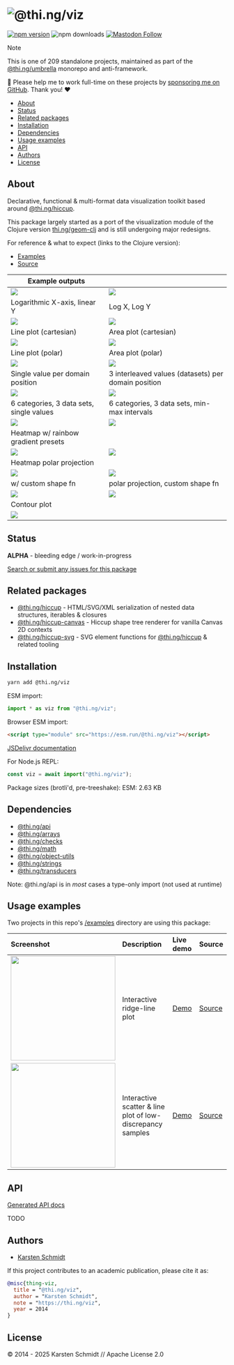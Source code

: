 <!-- This file is generated - DO NOT EDIT! -->
<!-- Please see: https://github.com/thi-ng/umbrella/blob/develop/CONTRIBUTING.md#changes-to-readme-files -->
# ![@thi.ng/viz](https://raw.githubusercontent.com/thi-ng/umbrella/develop/assets/banners/thing-viz.svg?aa791127)

[![npm version](https://img.shields.io/npm/v/@thi.ng/viz.svg)](https://www.npmjs.com/package/@thi.ng/viz)
![npm downloads](https://img.shields.io/npm/dm/@thi.ng/viz.svg)
[![Mastodon Follow](https://img.shields.io/mastodon/follow/109331703950160316?domain=https%3A%2F%2Fmastodon.thi.ng&style=social)](https://mastodon.thi.ng/@toxi)

> [!NOTE]
> This is one of 209 standalone projects, maintained as part
> of the [@thi.ng/umbrella](https://github.com/thi-ng/umbrella/) monorepo
> and anti-framework.
>
> 🚀 Please help me to work full-time on these projects by [sponsoring me on
> GitHub](https://github.com/sponsors/postspectacular). Thank you! ❤️

- [About](#about)
- [Status](#status)
- [Related packages](#related-packages)
- [Installation](#installation)
- [Dependencies](#dependencies)
- [Usage examples](#usage-examples)
- [API](#api)
- [Authors](#authors)
- [License](#license)

## About

Declarative, functional & multi-format data visualization toolkit based around [@thi.ng/hiccup](https://github.com/thi-ng/umbrella/tree/develop/packages/hiccup).

This package largely started as a port of the visualization module of the
Clojure version [thi.ng/geom-clj](https://github.com/thi-ng/geom/) and is still
undergoing major redesigns.

For reference & what to expect (links to the Clojure version):

- [Examples](https://github.com/thi-ng/geom/blob/feature/no-org/org/examples/viz/demos.org)
- [Source](https://github.com/thi-ng/geom/blob/feature/no-org/org/src/viz/core.org)

| Example outputs                                                                                       |                                                                                                 |
|-------------------------------------------------------------------------------------------------------|-------------------------------------------------------------------------------------------------|
| ![](https://raw.githubusercontent.com/thi-ng/umbrella/develop/assets/viz/scatter-linear-3.svg)        | ![](https://raw.githubusercontent.com/thi-ng/umbrella/develop/assets/viz/scatter-log-3.svg)     |
| Logarithmic X-axis, linear Y                                                                          | Log X, Log Y                                                                                    |
| ![](https://raw.githubusercontent.com/thi-ng/umbrella/develop/assets/viz/lineplot-3.svg)              | ![](https://raw.githubusercontent.com/thi-ng/umbrella/develop/assets/viz/areaplot-3.svg)        |
| Line plot (cartesian)                                                                                 | Area plot (cartesian)                                                                           |
| ![](https://raw.githubusercontent.com/thi-ng/umbrella/develop/assets/viz/lineplot-polar-3.svg)        | ![](https://raw.githubusercontent.com/thi-ng/umbrella/develop/assets/viz/areaplot-polar-3.svg)  |
| Line plot (polar)                                                                                     | Area plot (polar)                                                                               |
| ![](https://raw.githubusercontent.com/thi-ng/umbrella/develop/assets/viz/bars-3.svg)                  | ![](https://raw.githubusercontent.com/thi-ng/umbrella/develop/assets/viz/bars-interleave-3.svg) |
| Single value per domain position                                                                      | 3 interleaved values (datasets) per domain position                                             |
| ![](https://raw.githubusercontent.com/thi-ng/umbrella/develop/assets/viz/radarplot-3.svg)             | ![](https://raw.githubusercontent.com/thi-ng/umbrella/develop/assets/viz/radarplot-minmax.svg)  |
| 6 categories, 3 data sets, single values                                                              | 6 categories, 3 data sets, min-max intervals                                                    |
| ![](https://raw.githubusercontent.com/thi-ng/umbrella/develop/assets/viz/hm-rainbow2.svg)             | ![](https://raw.githubusercontent.com/thi-ng/umbrella/develop/assets/viz/hm-orange-blue.svg)    |
| Heatmap w/ rainbow gradient presets                                                                   |                                                                                                 |
| ![](https://raw.githubusercontent.com/thi-ng/umbrella/develop/assets/viz/hmp-yellow-magenta-cyan.svg) | ![](https://raw.githubusercontent.com/thi-ng/umbrella/develop/assets/viz/hmp-green-magenta.svg) |
| Heatmap polar projection                                                                              |                                                                                                 |
| ![](https://raw.githubusercontent.com/thi-ng/umbrella/develop/assets/viz/hms-rainbow2.svg)            | ![](https://raw.githubusercontent.com/thi-ng/umbrella/develop/assets/viz/hmsp-rainbow2.svg)     |
| w/ custom shape fn                                                                                    | polar projection, custom shape fn                                                               |
| ![](https://raw.githubusercontent.com/thi-ng/umbrella/develop/assets/viz/contours-4.svg)              | ![](https://raw.githubusercontent.com/thi-ng/umbrella/develop/assets/viz/terrain-6.svg)         |
| Contour plot                                                                                          |                                                                                                 |
| ![](https://raw.githubusercontent.com/thi-ng/umbrella/develop/assets/viz/timeline-3.svg)              |                                                                                                 |

## Status

**ALPHA** - bleeding edge / work-in-progress

[Search or submit any issues for this package](https://github.com/thi-ng/umbrella/issues?q=%5Bviz%5D+in%3Atitle)

## Related packages

- [@thi.ng/hiccup](https://github.com/thi-ng/umbrella/tree/develop/packages/hiccup) - HTML/SVG/XML serialization of nested data structures, iterables & closures
- [@thi.ng/hiccup-canvas](https://github.com/thi-ng/umbrella/tree/develop/packages/hiccup-canvas) - Hiccup shape tree renderer for vanilla Canvas 2D contexts
- [@thi.ng/hiccup-svg](https://github.com/thi-ng/umbrella/tree/develop/packages/hiccup-svg) - SVG element functions for [@thi.ng/hiccup](https://github.com/thi-ng/umbrella/tree/develop/packages/hiccup) & related tooling

## Installation

```bash
yarn add @thi.ng/viz
```

ESM import:

```ts
import * as viz from "@thi.ng/viz";
```

Browser ESM import:

```html
<script type="module" src="https://esm.run/@thi.ng/viz"></script>
```

[JSDelivr documentation](https://www.jsdelivr.com/)

For Node.js REPL:

```js
const viz = await import("@thi.ng/viz");
```

Package sizes (brotli'd, pre-treeshake): ESM: 2.63 KB

## Dependencies

- [@thi.ng/api](https://github.com/thi-ng/umbrella/tree/develop/packages/api)
- [@thi.ng/arrays](https://github.com/thi-ng/umbrella/tree/develop/packages/arrays)
- [@thi.ng/checks](https://github.com/thi-ng/umbrella/tree/develop/packages/checks)
- [@thi.ng/math](https://github.com/thi-ng/umbrella/tree/develop/packages/math)
- [@thi.ng/object-utils](https://github.com/thi-ng/umbrella/tree/develop/packages/object-utils)
- [@thi.ng/strings](https://github.com/thi-ng/umbrella/tree/develop/packages/strings)
- [@thi.ng/transducers](https://github.com/thi-ng/umbrella/tree/develop/packages/transducers)

Note: @thi.ng/api is in _most_ cases a type-only import (not used at runtime)

## Usage examples

Two projects in this repo's
[/examples](https://github.com/thi-ng/umbrella/tree/develop/examples)
directory are using this package:

| Screenshot                                                                                                               | Description                                                | Live demo                                              | Source                                                                              |
|:-------------------------------------------------------------------------------------------------------------------------|:-----------------------------------------------------------|:-------------------------------------------------------|:------------------------------------------------------------------------------------|
| <img src="https://raw.githubusercontent.com/thi-ng/umbrella/develop/assets/examples/viz-ridge-lines.avif" width="240"/>  | Interactive ridge-line plot                                | [Demo](https://demo.thi.ng/umbrella/viz-ridge-lines/)  | [Source](https://github.com/thi-ng/umbrella/tree/develop/examples/viz-ridge-lines)  |
| <img src="https://raw.githubusercontent.com/thi-ng/umbrella/develop/assets/examples/viz-scatter-plot.avif" width="240"/> | Interactive scatter & line plot of low-discrepancy samples | [Demo](https://demo.thi.ng/umbrella/viz-scatter-plot/) | [Source](https://github.com/thi-ng/umbrella/tree/develop/examples/viz-scatter-plot) |

## API

[Generated API docs](https://docs.thi.ng/umbrella/viz/)

TODO

## Authors

- [Karsten Schmidt](https://thi.ng)

If this project contributes to an academic publication, please cite it as:

```bibtex
@misc{thing-viz,
  title = "@thi.ng/viz",
  author = "Karsten Schmidt",
  note = "https://thi.ng/viz",
  year = 2014
}
```

## License

&copy; 2014 - 2025 Karsten Schmidt // Apache License 2.0
